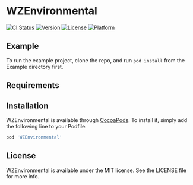 # WZEnvironmental

[![CI Status](https://img.shields.io/travis/327847390@qq.com/WZEnvironmental.svg?style=flat)](https://travis-ci.org/327847390@qq.com/WZEnvironmental)
[![Version](https://img.shields.io/cocoapods/v/WZEnvironmental.svg?style=flat)](https://cocoapods.org/pods/WZEnvironmental)
[![License](https://img.shields.io/cocoapods/l/WZEnvironmental.svg?style=flat)](https://cocoapods.org/pods/WZEnvironmental)
[![Platform](https://img.shields.io/cocoapods/p/WZEnvironmental.svg?style=flat)](https://cocoapods.org/pods/WZEnvironmental)

## Example

To run the example project, clone the repo, and run `pod install` from the Example directory first.

## Requirements

## Installation

WZEnvironmental is available through [CocoaPods](https://cocoapods.org). To install
it, simply add the following line to your Podfile:

```ruby
pod 'WZEnvironmental'
```

## License

WZEnvironmental is available under the MIT license. See the LICENSE file for more info.
